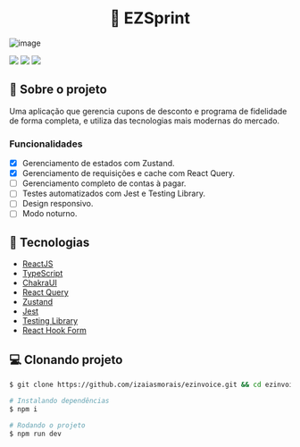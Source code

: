 <h1 align='center'>
    🔖 EZSprint
</h1>

![image](https://user-images.githubusercontent.com/53953937/218264028-c391f3ba-32df-4c05-b5df-18039239fb69.png)

<div>
<img src="https://img.shields.io/static/v1?label=LICENSE&message=MIT&color=805AD5&style=for-the-badge"/> <img src="https://img.shields.io/static/v1?label=STATUS&message=DEVELOPING&color=805AD5&style=for-the-badge"/> <img src="https://img.shields.io/static/v1?label=NODE&message=V16.15.0&color=805AD5&style=for-the-badge"/>
</div>

## 📃 Sobre o projeto

Uma aplicação que gerencia cupons de desconto e programa de fidelidade de forma completa, e utiliza das tecnologias mais modernas do mercado.

### Funcionalidades

- [x] Gerenciamento de estados com Zustand.
- [x] Gerenciamento de requisições e cache com React Query.
- [ ] Gerenciamento completo de contas à pagar.
- [ ] Testes automatizados com Jest e Testing Library.
- [ ] Design responsivo.
- [ ] Modo noturno.

## 🚀 Tecnologias

- [ReactJS](https://reactjs.org/)
- [TypeScript](https://www.typescriptlang.org/)
- [ChakraUI](https://chakra-ui.com/)
- [React Query](https://redux-toolkit.js.org/)
- [Zustand](https://redux-toolkit.js.org/)
- [Jest](https://redux-toolkit.js.org/)
- [Testing Library](https://redux-toolkit.js.org/)
- [React Hook Form](https://redux-toolkit.js.org/)

## 💻 Clonando projeto

```bash
$ git clone https://github.com/izaiasmorais/ezinvoice.git && cd ezinvoice
```

```bash
# Instalando dependências
$ npm i

# Rodando o projeto
$ npm run dev

```
